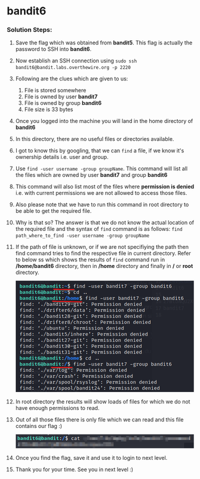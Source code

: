 # bandit6

### Solution Steps:

1. Save the flag which was obtained from **bandit5**. This flag is actually the password to SSH into **bandit6**.
2. Now establish an SSH connection using `sudo ssh bandit6@bandit.labs.overthewire.org -p 2220`
3. Following are the clues which are given to us:
   1. File is stored somewhere
   2. File is owned by user **bandit7**
   3. File is owned by group **bandit6**
   4. File size is 33 bytes
4. Once you logged into the machine you will land in the home directory of **bandit6**
5. In this directory, there are no useful files or directories available.
6. I got to know this by googling, that we can `find` a file, if we know it's ownership details i.e. user and group.
7. Use `find -user username -group groupName`. This command will list all the files which are owned by user **bandit7** and group **bandit6**
8. This command will also list most of the files where **permission is denied** i.e. with current permissions we are not allowed to access those files.
9. Also please note that we have to run this command in root directory to be able to get the required file.
10. Why is that so? The answer is that we do not know the actual location of the required file and the syntax of `find` command is as follows:
        ```find path_where_to_find -user username -group groupName```
11. If the path of file is unknown, or if we are not specifiying the path then find command tries to find the respective file in current directory. Refer to below ss which shows the results of `find` command run in **/home/bandit6** directory, then in **/home** directory and finally in **/** or **root** directory.
    
    ![Alt text](bandit6-find-results.png)

12. In root directory the results will show loads of files for which we do not have enough permissions to read.
13. Out of all those files there is only file which we can read and this file contains our flag :)

    ![Alt text](bandit6-flag.png)

14. Once you find the flag, save it and use it to login to next level.
15. Thank you for your time. See you in next level :)
